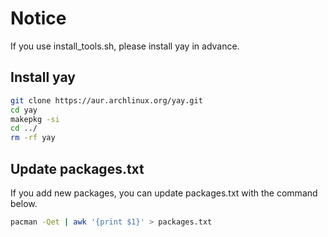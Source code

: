 # Notice

If you use install_tools.sh, please install yay in advance.

## Install yay

```sh
git clone https://aur.archlinux.org/yay.git
cd yay
makepkg -si
cd ../
rm -rf yay
```

## Update packages.txt

If you add new packages, you can update packages.txt with the command below.

```sh
pacman -Qet | awk '{print $1}' > packages.txt
```
